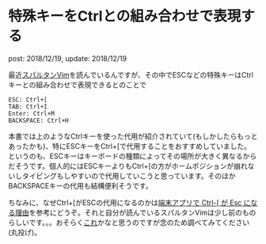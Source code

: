# 特殊キーをCtrlとの組み合わせで表現する
post: 2018/12/19, update: 2018/12/19

最近[スパルタンVim](http://files.kaoriya.net/docs/SpartanVim/SpartanVim-1.0-online.pdf)を読んでいるんですが、その中でESCなどの特殊キーはCtrlキーとの組み合わせで表現できるとのことで

``` text
ESC: Ctrl+[
TAB: Ctrl+I
Enter: Ctrl+M
BACKSPACE: Ctrl+H
```

本書では上のようなCtrlキーを使った代用が紹介されていて(もしかしたらもっとあったかも)、特にESCキーをCtrl+\[で代用することをおすすめしていました。というのも、ESCキーはキーボードの種類によってその場所が大きく異なるからだそうです。個人的にはESCキーよりもCtrl+\[の方がホームポジションが崩れないしタイピングもしやすいので代用していこうと思っています。そのほかBACKSPACEキーの代用も結構便利そうです。

ちなみに、なぜCtrl+\[がESCの代用になるのかは[端末アプリで Ctrl-\[ が Esc になる理由](http://tyru.hatenablog.com/entry/2018/10/04/151740)を参考にどうぞ。それと自分が読んでいるスパルタンVimは少し前のものらしいです。。。おそらく[これ](https://www.kaoriya.net/blog/2016/09/15/)かなと思うのですが念のため調べてみてください(丸投げ)。
